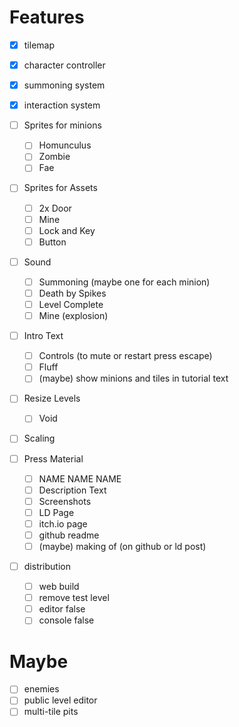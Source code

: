 # Features

- [x] tilemap
- [x] character controller
- [x] summoning system
- [x] interaction system


- [ ] Sprites for minions
    - [ ] Homunculus
    - [ ] Zombie
    - [ ] Fae
- [ ] Sprites for Assets
    - [ ] 2x Door
    - [ ] Mine
    - [ ] Lock and Key
    - [ ] Button
- [ ] Sound
    - [ ] Summoning (maybe one for each minion)
    - [ ] Death by Spikes
    - [ ] Level Complete
    - [ ] Mine (explosion)
- [ ] Intro Text
    - [ ] Controls (to mute or restart press escape)
    - [ ] Fluff
    - [ ] (maybe) show minions and tiles in tutorial text
- [ ] Resize Levels
    - [ ] Void
- [ ] Scaling
- [ ] Press Material
    - [ ] NAME NAME NAME
    - [ ] Description Text
    - [ ] Screenshots
    - [ ] LD Page
    - [ ] itch.io page
    - [ ] github readme
    - [ ] (maybe) making of (on github or ld post)
- [ ] distribution
    - [ ] web build
    - [ ] remove test level
    - [ ] editor false
    - [ ] console false

# Maybe

- [ ] enemies
- [ ] public level editor
- [ ] multi-tile pits
